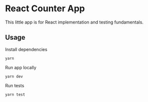 # React Counter App

This little app is for React implementation and testing fundamentals.

## Usage

Install dependencies

```
yarn
```

Run app locally

```
yarn dev
```

Run tests

```
yarn test
```
